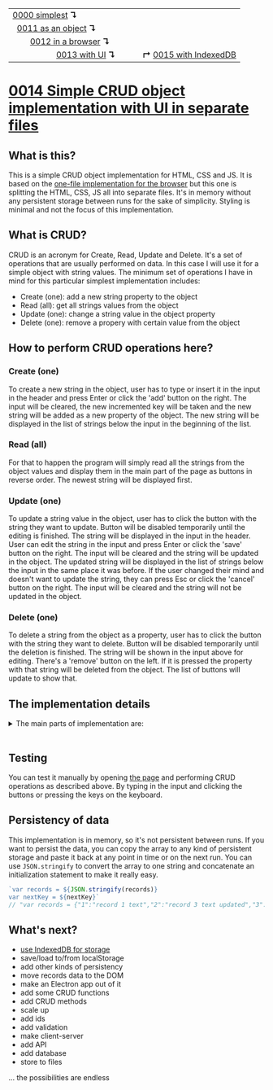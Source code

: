 <table>
  <tr>
    <td><a href="../0000-simplest-for-me/README.md">0000 simplest</a> <b>↴</b></td>
    <td>&nbsp; &nbsp; &nbsp;</td>
    <td></td>
  </tr>
  <tr>
    <td>&nbsp; <a href="../0011-simplest-object/README.md">0011 as an object</a> <b>↴</b></td>
    <td>&nbsp; &nbsp; &nbsp;</td>
    <td></td>
  </tr>
  <tr>
    <td>&nbsp; &nbsp; &nbsp; &nbsp; <a href="../0012-object-in-browser/README.md">0012 in a browser</a> <b>↴</b></td>
    <td>&nbsp; &nbsp; &nbsp;</td>
    <td></td>
  </tr>  <tr>
    <td>&nbsp; &nbsp; &nbsp; &nbsp; &nbsp; &nbsp; &nbsp; &nbsp; &nbsp; &nbsp; <a href="../0013-object-with-ui/README.md">0013 with UI</a> <b>↴</b></td>
    <td>&nbsp; &nbsp; &nbsp;</td>
    <td><b>↱</b> <a href="../0015-simple-with-indexdb/README.md">0015 with IndexedDB</a></td>
  </tr>
</table>

# [0014 Simple CRUD object implementation with UI in separate files](https://github.com/UniBreakfast/crud-of-increasing-complexity/blob/master/0014-object-split-by-lang/README.md)

## What is this?

This is a simple CRUD object implementation for HTML, CSS and JS. It is based on the [one-file implementation for the browser](../0013-object-with-ui/README.md) but this one is splitting the HTML, CSS, JS all into separate files. It's in memory without any persistent storage between runs for the sake of simplicity. Styling is minimal and not the focus of this implementation.

## What is CRUD?

CRUD is an acronym for Create, Read, Update and Delete. It's a set of operations that are usually performed on data. In this case I will use it for a simple object with string values. The minimum set of operations I have in mind for this particular simplest implementation includes:

- Create (one): add a new string property to the object
- Read (all): get all strings values from the object 
- Update (one): change a string value in the object property
- Delete (one): remove a propery with certain value from the object

## How to perform CRUD operations here?

### Create (one)

To create a new string in the object, user has to type or insert it in the input in the header and press Enter or click the 'add' button on the right. The input will be cleared, the new incremented key will be taken and the new string will be added as a new property of the object. The new string will be displayed in the list of strings below the input in the beginning of the list.

### Read (all)

For that to happen the program will simply read all the strings from the object values and display them in the main part of the page as buttons in reverse order. The newest string will be displayed first.

### Update (one)

To update a string value in the object, user has to click the button with the string they want to update. Button will be disabled temporarily until the editing is finished. The string will be displayed in the input in the header. User can edit the string in the input and press Enter or click the 'save' button on the right. The input will be cleared and the string will be updated in the object. The updated string will be displayed in the list of strings below the input in the same place it was before. If the user changed their mind and doesn't want to update the string, they can press Esc or click the 'cancel' button on the right. The input will be cleared and the string will not be updated in the object.

### Delete (one)

To delete a string from the object as a property, user has to click the button with the string they want to delete. Button will be disabled temporarily until the deletion is finished. The string will be shown in the input above for editing. There's a 'remove' button on the left. If it is pressed the property with that string will be deleted from the object. The list of buttons will update to show that.

## The implementation details

<details>
  <summary>The main parts of implementation are:</summary><br>

  ### HTML

  ```html
  <header>
    <form id="addForm" action="javascript:">
      <button type="reset">clear</button>
      <input id="addInput" autocomplete="off" autofocus>
      <button>add</button>
    </form>

    <form id="editForm" action="javascript:" hidden>
      <button id="removeBtn" type="reset">remove</button>
      <input id="editInput" autocomplete="off">
      <button>save</button>
      <button id="cancelBtn" type="reset">cancel</button>
    </form>
  </header>

  <main id="main"></main>
  ```

  ### CSS

  ```css
  body {
    margin: 0;
    text-align: center;
  }

  header,
  footer {
    height: 96px;
    background-color: #0009;
    color: #fff;
    display: flex;
    align-items: center;
    justify-content: center;
  }

  main {
    height: calc(100vh - 96px - 96px);
    overflow-y: auto;
  }
  ```

  ### JS

  ```js
  const records = {}
  let nextKey = 1
  let key

  addForm.onsubmit = () => {
    const value = addInput.value.trim()
    if (!value) return
    records[nextKey++] = value
    addForm.reset()
    render()
  }

  editForm.onsubmit = () => {
    const value = editInput.value.trim()
    if (!value) return
    records[key] = value
    switchForms()
  }

  cancelBtn.onclick = switchForms

  removeBtn.onclick = () => {
    delete records[key]
    switchForms()
  }

  main.onclick = e => {
    const btn = e.target.closest('button')
    if (!btn) {
      if (addForm.hidden) switchForms()
      return
    }
    key = btn.dataset.key
    if (editForm.hidden) switchForms()
    else main.querySelector(':disabled').disabled = false
    editInput.value = records[key]
    main.querySelector(`[data-key="${key}"]`).disabled = true
  }

  onkeydown = e => {
    if (e.key === 'Escape' && addForm.hidden) switchForms()
  }

  function switchForms() {
    addForm.hidden = !addForm.hidden
    editForm.hidden = !editForm.hidden
    document.querySelector('form:not([hidden]) input').focus()
    render()
  }

  function render() {
    main.innerHTML = Object.entries(records).map(([key, value]) => `<button data-key="${key}">${value}</button>`).reverse().join('')
  }
  ```

  Full source code is available in this implementation folder.

</details><br>

## Testing

You can test it manually by opening [the page](https://unibreakfast.github.io/crud-of-increasing-complexity/0014-object-split-by-lang) and performing CRUD operations as described above. By typing in the input and clicking the buttons or pressing the keys on the keyboard.

## Persistency of data

This implementation is in memory, so it's not persistent between runs. If you want to persist the data, you can copy the array to any kind of persistent storage and paste it back at any point in time or on the next run. You can use `JSON.stringify` to convert the array to one string and concatenate an initialization statement to make it really easy.

```js
`var records = ${JSON.stringify(records)}
var nextKey = ${nextKey}`
// "var records = {"1":"record 1 text","2":"record 3 text updated","3":"record 4 text"}\nvar nextKey = 5"
```

## What's next?

- [use IndexedDB for storage](../0015-simple-with-indexdb/README.md)
- save/load to/from localStorage
- add other kinds of persistency
- move records data to the DOM
- make an Electron app out of it
- add some CRUD functions
- add CRUD methods
- scale up
- add ids
- add validation
- make client-server
- add API
- add database
- store to files
  
... the possibilities are endless
